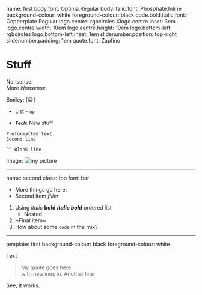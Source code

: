 name: first
body.font: Optima.Regular
body.italic.font: Phosphate.Inline
background-colour: white
foreground-colour: black
code.bold.italic.font: Copperplate.Regular
logo.centre: rgbcircles
Xlogo.centre.inset: 3em
logo.centre.width: 10em
logo.centre.height: 10em
logo.bottom-left: rgbcircles
logo.bottom-left.inset: 1em
slidenumber.position: top-right
slidenumber.padding: 1em
quote.font: Zapfino

# Stuff

Nonsense.\
More _Nonsense_.

Smiley: [😀]

* List - `πρ`

* ***`Tech`***: New stuff

```
Preformatted text.
Second line

^^ Blank line
```

Image: ![my picture](rgbcircles (20x20))

---
name: second
class: foo
font: bar

* More  things go here.
* Second item *filler*

1. Using *italic* **bold** ***italic bold*** ordered list
    - Nested
2. ~Final item~
3. How about some `code` in the mix?

---
template: first
background-colour: black
foreground-colour: white

Text

> My quote goes here\
with newlines in.
> Another line

See, it works.
